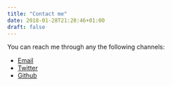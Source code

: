 ```yaml
---
title: "Contact me"
date: 2018-01-28T21:28:46+01:00
draft: false
---
```


You can reach me through any the following channels:

*  [Email](mailto:damiloladolor@gmail.com)
*  [Twitter](https://twitter.com/0xdod)
*  [Github](https://github.com/0xdod)